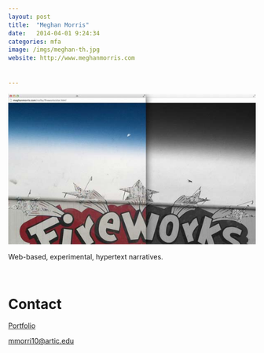 ```yaml
---
layout: post
title:  "Meghan Morris"
date:   2014-04-01 9:24:34
categories: mfa
image: /imgs/meghan-th.jpg
website: http://www.meghanmorris.com


---
```


<div class="row">
	<img class="img-responsive" style="padding=20px" src="/imgs/megan-1.jpg">
</row>
<p class="lead">Web-based, experimental, hypertext narratives.</p>
<br>
<h1>Contact</h1>
<a href="http://www.meghanmorris.com"><p class="lead">Portfolio</p></a>
<a href="mmorri10@artic.edu?Subject=Hello%20Meghan" target="_top"><p class="lead">mmorri10@artic.edu</p></a>